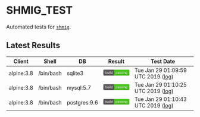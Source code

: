 SHMIG_TEST
=================

Automated tests for [`shmig`](https://github.com/mbucc/shmig/blob/master/shmig).


Latest Results
-----------------

| Client | Shell | DB  | Result | Test Date |
| ------ | ----- | --- | ------ | --------- |
| alpine:3.8 | /bin/bash | sqlite3 | ![](https://raw.githubusercontent.com/mbucc/shmig_test/master/badges/alpine-3.8-bash-sqlite3.png?1548724199) | Tue Jan 29 01:09:59 UTC 2019 ([log](https://raw.githubusercontent.com/mbucc/shmig_test/master/logs/alpine-3.8-bash-sqlite3.out?1548724199)) |
| alpine:3.8 | /bin/bash | mysql:5.7 | ![](https://raw.githubusercontent.com/mbucc/shmig_test/master/badges/alpine-3.8-bash-mysql-5.7.png?1548724225) | Tue Jan 29 01:10:25 UTC 2019 ([log](https://raw.githubusercontent.com/mbucc/shmig_test/master/logs/alpine-3.8-bash-mysql-5.7.out?1548724225)) |
| alpine:3.8 | /bin/bash | postgres:9.6 | ![](https://raw.githubusercontent.com/mbucc/shmig_test/master/badges/alpine-3.8-bash-postgres-9.6.png?1548724243) | Tue Jan 29 01:10:43 UTC 2019 ([log](https://raw.githubusercontent.com/mbucc/shmig_test/master/logs/alpine-3.8-bash-postgres-9.6.out?1548724243)) |
